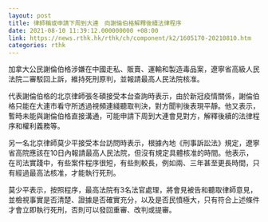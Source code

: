 ```yaml
---
layout: post
title: 律師稱或申請下周到大連　向謝倫伯格解釋後續法律程序
date: 2021-08-10 11:39:12.000000000 +08:00
link: https://news.rthk.hk/rthk/ch/component/k2/1605170-20210810.htm
categories: rthk
---
```


加拿大公民謝倫伯格涉嫌在中國走私、販賣、運輸和製造毒品案，遼寧省高級人民法院二審駁回上訴，維持死刑原判，並報請最高人民法院核准。

代表謝倫伯格的北京律師張冬碩接受本台查詢時表示，由於新冠疫情關係，謝倫伯格只能在大連市看守所透過視頻連綫聽取判決，對方聞判後表現平靜。他又表示，暫時未能與謝倫伯格直接溝通，可能申請下周到大連會見對方，解釋後續的法律程序和權利義務等。

另一名北京律師莫少平接受本台訪問時表示，根據內地《刑事訴訟法》規定，遼寧省高院應該在10日內報請最高人民法院，但沒有規定具體核准的時間。他表示，在司法實踐中，有些案件程序很短，有些則較長，例如兩、三年甚至更長時間，只有經過最高法核准，才能執行死刑。

莫少平表示，按照程序，最高法院有3名法官處理，將會見被告和聽取律師意見，並檢視事實是否清楚、證據是否確實充分，以及是否民憤極大，只有符合上述條件才會立即執行死刑，否則可以發回重審、改判或提審。
